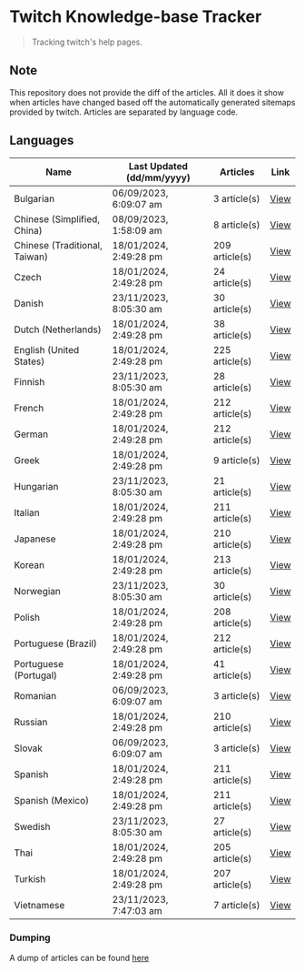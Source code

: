 # Twitch Knowledge-base Tracker
> Tracking twitch's help pages. 

## Note
This repository does not provide the diff of the articles. All it does it show when articles have changed based
off the automatically generated sitemaps provided by twitch. Articles are separated by language code.

## Languages

| Name                          | Last Updated (dd/mm/yyyy) | Articles       | Link                   |
|-------------------------------|---------------------------|----------------|------------------------|
| Bulgarian                     | 06/09/2023, 6:09:07 am    | 3 article(s)   | [View](docs/bg.md)     |
| Chinese (Simplified, China)   | 08/09/2023, 1:58:09 am    | 8 article(s)   | [View](docs/zh_CN.md)  |
| Chinese (Traditional, Taiwan) | 18/01/2024, 2:49:28 pm    | 209 article(s) | [View](docs/zh_TW.md)  |
| Czech                         | 18/01/2024, 2:49:28 pm    | 24 article(s)  | [View](docs/cs.md)     |
| Danish                        | 23/11/2023, 8:05:30 am    | 30 article(s)  | [View](docs/da.md)     |
| Dutch (Netherlands)           | 18/01/2024, 2:49:28 pm    | 38 article(s)  | [View](docs/nl_NL.md)  |
| English (United States)       | 18/01/2024, 2:49:28 pm    | 225 article(s) | [View](docs/en_US.md)  |
| Finnish                       | 23/11/2023, 8:05:30 am    | 28 article(s)  | [View](docs/fi.md)     |
| French                        | 18/01/2024, 2:49:28 pm    | 212 article(s) | [View](docs/fr.md)     |
| German                        | 18/01/2024, 2:49:28 pm    | 212 article(s) | [View](docs/de.md)     |
| Greek                         | 18/01/2024, 2:49:28 pm    | 9 article(s)   | [View](docs/el.md)     |
| Hungarian                     | 23/11/2023, 8:05:30 am    | 21 article(s)  | [View](docs/hu.md)     |
| Italian                       | 18/01/2024, 2:49:28 pm    | 211 article(s) | [View](docs/it.md)     |
| Japanese                      | 18/01/2024, 2:49:28 pm    | 210 article(s) | [View](docs/ja.md)     |
| Korean                        | 18/01/2024, 2:49:28 pm    | 213 article(s) | [View](docs/ko.md)     |
| Norwegian                     | 23/11/2023, 8:05:30 am    | 30 article(s)  | [View](docs/no.md)     |
| Polish                        | 18/01/2024, 2:49:28 pm    | 208 article(s) | [View](docs/pl.md)     |
| Portuguese (Brazil)           | 18/01/2024, 2:49:28 pm    | 212 article(s) | [View](docs/pt_BR.md)  |
| Portuguese (Portugal)         | 18/01/2024, 2:49:28 pm    | 41 article(s)  | [View](docs/pt_PT.md)  |
| Romanian                      | 06/09/2023, 6:09:07 am    | 3 article(s)   | [View](docs/ro.md)     |
| Russian                       | 18/01/2024, 2:49:28 pm    | 210 article(s) | [View](docs/ru.md)     |
| Slovak                        | 06/09/2023, 6:09:07 am    | 3 article(s)   | [View](docs/sk.md)     |
| Spanish                       | 18/01/2024, 2:49:28 pm    | 211 article(s) | [View](docs/es.md)     |
| Spanish (Mexico)              | 18/01/2024, 2:49:28 pm    | 211 article(s) | [View](docs/es_MX.md)  |
| Swedish                       | 23/11/2023, 8:05:30 am    | 27 article(s)  | [View](docs/sv.md)     |
| Thai                          | 18/01/2024, 2:49:28 pm    | 205 article(s) | [View](docs/th.md)     |
| Turkish                       | 18/01/2024, 2:49:28 pm    | 207 article(s) | [View](docs/tr.md)     |
| Vietnamese                    | 23/11/2023, 7:47:03 am    | 7 article(s)   | [View](docs/vi.md)     |

### Dumping
A dump of articles can be found [here](docs/RAW.md)